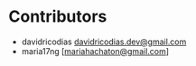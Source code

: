 # Contributors

* davidricodias [davidricodias.dev@gmail.com](mailto:davidricodias.dev@gmail.com)
* maria17ng [mariahachaton@gmail.com]
